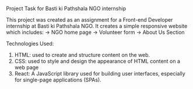 Project Task for Basti ki Pathshala NGO internship

This project was created as an assignment for a Front-end Developer internship at Basti ki Pathshala NGO.
It creates a simple responsive website which includes:
  -> NGO home page
  -> Volunteer form
  -> About Us Section

Technologies Used:
1. HTML: used to create and structure content on the web.
2. CSS: used to style and design the appearance of HTML content on a web page
3. React: A JavaScript library used for building user interfaces, especially for single-page applications (SPAs).
   
